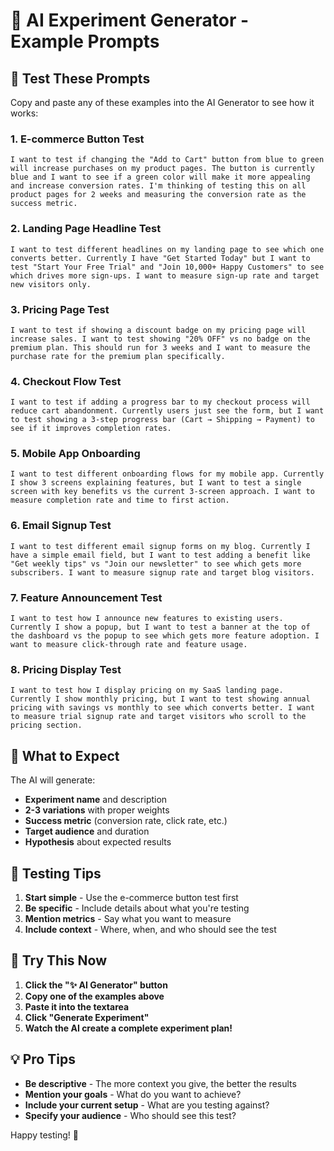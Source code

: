 # 🧪 AI Experiment Generator - Example Prompts

## 🎯 **Test These Prompts**

Copy and paste any of these examples into the AI Generator to see how it works:

### **1. E-commerce Button Test**

```
I want to test if changing the "Add to Cart" button from blue to green will increase purchases on my product pages. The button is currently blue and I want to see if a green color will make it more appealing and increase conversion rates. I'm thinking of testing this on all product pages for 2 weeks and measuring the conversion rate as the success metric.
```

### **2. Landing Page Headline Test**

```
I want to test different headlines on my landing page to see which one converts better. Currently I have "Get Started Today" but I want to test "Start Your Free Trial" and "Join 10,000+ Happy Customers" to see which drives more sign-ups. I want to measure sign-up rate and target new visitors only.
```

### **3. Pricing Page Test**

```
I want to test if showing a discount badge on my pricing page will increase sales. I want to test showing "20% OFF" vs no badge on the premium plan. This should run for 3 weeks and I want to measure the purchase rate for the premium plan specifically.
```

### **4. Checkout Flow Test**

```
I want to test if adding a progress bar to my checkout process will reduce cart abandonment. Currently users just see the form, but I want to test showing a 3-step progress bar (Cart → Shipping → Payment) to see if it improves completion rates.
```

### **5. Mobile App Onboarding**

```
I want to test different onboarding flows for my mobile app. Currently I show 3 screens explaining features, but I want to test a single screen with key benefits vs the current 3-screen approach. I want to measure completion rate and time to first action.
```

### **6. Email Signup Test**

```
I want to test different email signup forms on my blog. Currently I have a simple email field, but I want to test adding a benefit like "Get weekly tips" vs "Join our newsletter" to see which gets more subscribers. I want to measure signup rate and target blog visitors.
```

### **7. Feature Announcement Test**

```
I want to test how I announce new features to existing users. Currently I show a popup, but I want to test a banner at the top of the dashboard vs the popup to see which gets more feature adoption. I want to measure click-through rate and feature usage.
```

### **8. Pricing Display Test**

```
I want to test how I display pricing on my SaaS landing page. Currently I show monthly pricing, but I want to test showing annual pricing with savings vs monthly to see which converts better. I want to measure trial signup rate and target visitors who scroll to the pricing section.
```

## 🎯 **What to Expect**

The AI will generate:

- **Experiment name** and description
- **2-3 variations** with proper weights
- **Success metric** (conversion rate, click rate, etc.)
- **Target audience** and duration
- **Hypothesis** about expected results

## 🔧 **Testing Tips**

1. **Start simple** - Use the e-commerce button test first
2. **Be specific** - Include details about what you're testing
3. **Mention metrics** - Say what you want to measure
4. **Include context** - Where, when, and who should see the test

## 🚀 **Try This Now**

1. **Click the "✨ AI Generator" button**
2. **Copy one of the examples above**
3. **Paste it into the textarea**
4. **Click "Generate Experiment"**
5. **Watch the AI create a complete experiment plan!**

## 💡 **Pro Tips**

- **Be descriptive** - The more context you give, the better the results
- **Mention your goals** - What do you want to achieve?
- **Include your current setup** - What are you testing against?
- **Specify your audience** - Who should see this test?

Happy testing! 🎉
